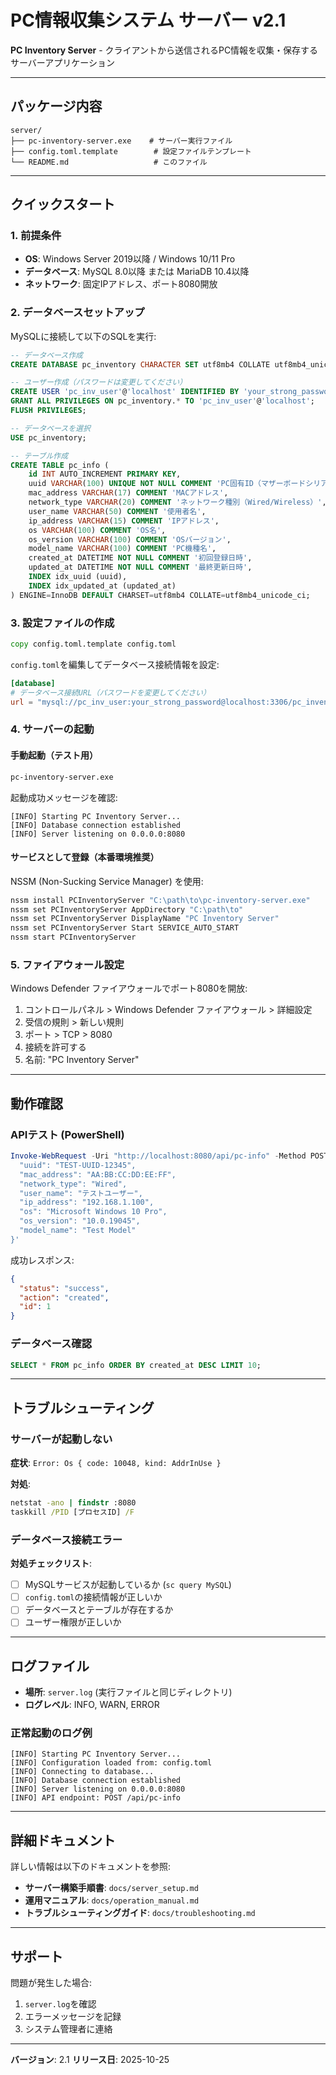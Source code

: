 # PC情報収集システム サーバー v2.1

**PC Inventory Server** - クライアントから送信されるPC情報を収集・保存するサーバーアプリケーション

---

## パッケージ内容

```
server/
├── pc-inventory-server.exe    # サーバー実行ファイル
├── config.toml.template        # 設定ファイルテンプレート
└── README.md                   # このファイル
```

---

## クイックスタート

### 1. 前提条件

- **OS**: Windows Server 2019以降 / Windows 10/11 Pro
- **データベース**: MySQL 8.0以降 または MariaDB 10.4以降
- **ネットワーク**: 固定IPアドレス、ポート8080開放

### 2. データベースセットアップ

MySQLに接続して以下のSQLを実行:

```sql
-- データベース作成
CREATE DATABASE pc_inventory CHARACTER SET utf8mb4 COLLATE utf8mb4_unicode_ci;

-- ユーザー作成（パスワードは変更してください）
CREATE USER 'pc_inv_user'@'localhost' IDENTIFIED BY 'your_strong_password';
GRANT ALL PRIVILEGES ON pc_inventory.* TO 'pc_inv_user'@'localhost';
FLUSH PRIVILEGES;

-- データベースを選択
USE pc_inventory;

-- テーブル作成
CREATE TABLE pc_info (
    id INT AUTO_INCREMENT PRIMARY KEY,
    uuid VARCHAR(100) UNIQUE NOT NULL COMMENT 'PC固有ID（マザーボードシリアル）',
    mac_address VARCHAR(17) COMMENT 'MACアドレス',
    network_type VARCHAR(20) COMMENT 'ネットワーク種別（Wired/Wireless）',
    user_name VARCHAR(50) COMMENT '使用者名',
    ip_address VARCHAR(15) COMMENT 'IPアドレス',
    os VARCHAR(100) COMMENT 'OS名',
    os_version VARCHAR(100) COMMENT 'OSバージョン',
    model_name VARCHAR(100) COMMENT 'PC機種名',
    created_at DATETIME NOT NULL COMMENT '初回登録日時',
    updated_at DATETIME NOT NULL COMMENT '最終更新日時',
    INDEX idx_uuid (uuid),
    INDEX idx_updated_at (updated_at)
) ENGINE=InnoDB DEFAULT CHARSET=utf8mb4 COLLATE=utf8mb4_unicode_ci;
```

### 3. 設定ファイルの作成

```cmd
copy config.toml.template config.toml
```

`config.toml`を編集してデータベース接続情報を設定:

```toml
[database]
# データベース接続URL（パスワードを変更してください）
url = "mysql://pc_inv_user:your_strong_password@localhost:3306/pc_inventory"
```

### 4. サーバーの起動

#### 手動起動（テスト用）

```cmd
pc-inventory-server.exe
```

起動成功メッセージを確認:
```
[INFO] Starting PC Inventory Server...
[INFO] Database connection established
[INFO] Server listening on 0.0.0.0:8080
```

#### サービスとして登録（本番環境推奨）

NSSM (Non-Sucking Service Manager) を使用:

```cmd
nssm install PCInventoryServer "C:\path\to\pc-inventory-server.exe"
nssm set PCInventoryServer AppDirectory "C:\path\to"
nssm set PCInventoryServer DisplayName "PC Inventory Server"
nssm set PCInventoryServer Start SERVICE_AUTO_START
nssm start PCInventoryServer
```

### 5. ファイアウォール設定

Windows Defender ファイアウォールでポート8080を開放:

1. コントロールパネル > Windows Defender ファイアウォール > 詳細設定
2. 受信の規則 > 新しい規則
3. ポート > TCP > 8080
4. 接続を許可する
5. 名前: "PC Inventory Server"

---

## 動作確認

### APIテスト (PowerShell)

```powershell
Invoke-WebRequest -Uri "http://localhost:8080/api/pc-info" -Method POST -ContentType "application/json" -Body '{
  "uuid": "TEST-UUID-12345",
  "mac_address": "AA:BB:CC:DD:EE:FF",
  "network_type": "Wired",
  "user_name": "テストユーザー",
  "ip_address": "192.168.1.100",
  "os": "Microsoft Windows 10 Pro",
  "os_version": "10.0.19045",
  "model_name": "Test Model"
}'
```

成功レスポンス:
```json
{
  "status": "success",
  "action": "created",
  "id": 1
}
```

### データベース確認

```sql
SELECT * FROM pc_info ORDER BY created_at DESC LIMIT 10;
```

---

## トラブルシューティング

### サーバーが起動しない

**症状**: `Error: Os { code: 10048, kind: AddrInUse }`

**対処**:
```cmd
netstat -ano | findstr :8080
taskkill /PID [プロセスID] /F
```

### データベース接続エラー

**対処チェックリスト**:
- [ ] MySQLサービスが起動しているか (`sc query MySQL`)
- [ ] `config.toml`の接続情報が正しいか
- [ ] データベースとテーブルが存在するか
- [ ] ユーザー権限が正しいか

---

## ログファイル

- **場所**: `server.log` (実行ファイルと同じディレクトリ)
- **ログレベル**: INFO, WARN, ERROR

### 正常起動のログ例

```
[INFO] Starting PC Inventory Server...
[INFO] Configuration loaded from: config.toml
[INFO] Connecting to database...
[INFO] Database connection established
[INFO] Server listening on 0.0.0.0:8080
[INFO] API endpoint: POST /api/pc-info
```

---

## 詳細ドキュメント

詳しい情報は以下のドキュメントを参照:

- **サーバー構築手順書**: `docs/server_setup.md`
- **運用マニュアル**: `docs/operation_manual.md`
- **トラブルシューティングガイド**: `docs/troubleshooting.md`

---

## サポート

問題が発生した場合:

1. `server.log`を確認
2. エラーメッセージを記録
3. システム管理者に連絡

---

**バージョン**: 2.1
**リリース日**: 2025-10-25
